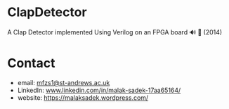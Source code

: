 # ClapDetector
A Clap Detector implemented Using Verilog on an FPGA board 🔊 🔌 (2014)

# Contact

* email: mfzs1@st-andrews.ac.uk
* LinkedIn: www.linkedin.com/in/malak-sadek-17aa65164/
* website: https://malaksadek.wordpress.com/

